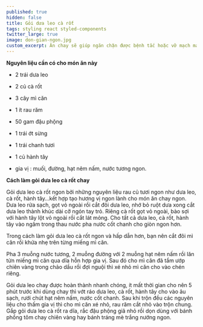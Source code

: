 ```yaml
---
published: true
hidden: false
title: Gỏi dưa leo cà rốt
tags: styling react styled-components
twitter_large: true
image: don-gian-ngon.jpg
custom_excerpt: Ăn chay sẽ giúp ngăn chặn được bệnh tắc hoặc vỡ mạch máu ở người tăng huyết áp, hạn chế tai biến nhồi máu cơ tim.
---
```


**Nguyên liệu cần có cho món ăn này**

+ 2 trái dưa leo

+ 2 củ cà rốt

+ 3 cây mì căn

+ 1 ít rau răm

+ 50 gam đậu phộng

+ 1 trái ớt sừng

+ 1 trái chanh tươi

+ 1 củ hành tây

+ gia vị : muối, đường, hạt nêm nấm, nước tương ngon.

**Cách làm gỏi dưa leo cà rốt chay**

Gỏi dưa leo cà rốt ngon bởi những nguyên liệu rau củ tươi ngon như dưa leo, cà rốt, hành tây…kết hợp tạo hương vị ngon lành cho món ăn chay ngon. Dưa leo rửa sạch, gọt vỏ ngoài rồi cắt đôi dưa leo, nhớ bỏ ruột dưa xong cắt dưa
leo thành khúc dài cỡ ngón tay trỏ. Riêng cà rốt gọt vỏ ngoài, bào sợi với hành tây lột vỏ ngoài rồi cắt lát mỏng. Cho tất cả dưa leo, cà rốt, hành tây vào ngâm trong thau nước pha nước cốt chanh cho giòn ngon hơn.

Trong cách làm gỏi dưa leo cà rốt ngon và hấp dẫn hơn, bạn nên cắt đôi mì căn rồi khứa nhẹ trên từng miếng mì căn.

Pha 3 muỗng nước tương, 2 muỗng đường với 2 muỗng hạt nêm nấm rồi lăn từn miếng mì căn qua dĩa hỗn hợp gia vị. Sau đó cho mì căn đã tẩm ướp chiên vàng trong chảo dầu rồi đợi nguội thì xé nhỏ mì căn cho vào chén riêng.

Gỏi dưa leo chay được hoàn thành nhanh chóng, ít mất thời gian cho nên 5 phút trước khi dùng chay thì vớt ráo dưa leo, cà rốt, hành tây cho vào âu sạch, rưới chút hạt nêm nấm, nước cốt chanh. Sau khi trộn đều các nguyên liệu cho
thấm gia vị thì cho mì căn xé nhỏ, rau răm cắt nhỏ vào trộn chung. Gắp gỏi dưa leo cà rốt ra dĩa, rắc đậu phộng giã nhỏ rồi dọn dùng với bánh phồng tôm chay chiên vàng hay bánh tráng mè trắng nướng ngon.